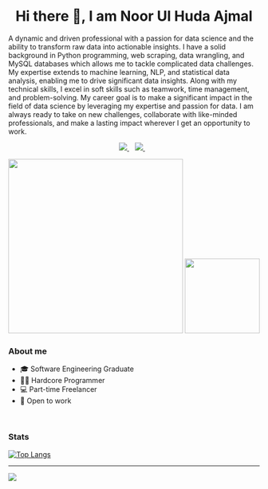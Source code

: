 <h1 align="center"> Hi there 👋, I am Noor Ul Huda Ajmal </h1>

<div id="intro-sec" >
    <p>A dynamic and driven professional with a passion for data science and the ability to transform raw data into actionable insights. I have a solid background in Python programming, web scraping, data wrangling, and MySQL databases which allows me to tackle complicated data challenges. My expertise extends to machine learning, NLP, and statistical data analysis, enabling me to drive significant data insights. Along with my technical skills, I excel in soft skills such as teamwork, time management, and problem-solving. My career goal is to make a significant impact in the field of data science by leveraging my expertise and passion for data. I am always ready to take on new challenges, collaborate with like-minded professionals, and make a lasting impact wherever I get an opportunity to work.</p>
</div>

<p align='center'>
  <a href="https://www.linkedin.com/in/nhajmal/">
    <img src="https://img.shields.io/badge/linkedin-%230077B5.svg?&style=for-the-badge&logo=linkedin&logoColor=white" />
  </a>&nbsp;&nbsp;
  <a href="mailto:noorulhudaajmal12@gmail.com">
    <img src="https://img.shields.io/badge/Gmail-D14836?style=for-the-badge&logo=gmail&logoColor=white" />    
  </a>&nbsp;&nbsp;
</p>

<p align='center'>
  <a href="#"><img src="https://github-readme-stats.vercel.app/api?username=noorulhudaajmal&show_icons=true&count_private=true&theme=dark" width="350"></a>
    <img src="https://github-readme-streak-stats.herokuapp.com/?user=noorulhudaajmal&theme=dark" height="150"/>
</p>


<h3> About me </h3>

- 🎓 Software Engineering Graduate
- 👩‍💻 Hardcore Programmer
- 💻 Part-time Freelancer
- 💼 Open to work

<br/>

<h3> Stats </h3>

[![Top Langs](https://github-readme-stats.vercel.app/api/top-langs/?username=noorulhudaajmal&theme=dark)](https://github.com/anuraghazra/github-readme-stats)

---

![](https://komarev.com/ghpvc/?username=noorulhudaajmal&color=red&label=Profile+Views)
